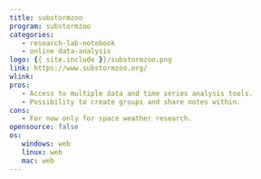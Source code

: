 ```yaml
---
title: substormzoo
program: substormzoo
categories:
   - research-lab-notebook
   - online data-analysis
logo: {{ site.include }}/substormzoo.png
link: https://www.substormzoo.org/
wlink:
pros:
   - Access to multiple data and time series analysis tools.
   - Possibility to create groups and share notes within.
cons:
   - For now only for space weather research.
opensource: false
os:
   windows: web
   linux: web
   mac: web
---
```


